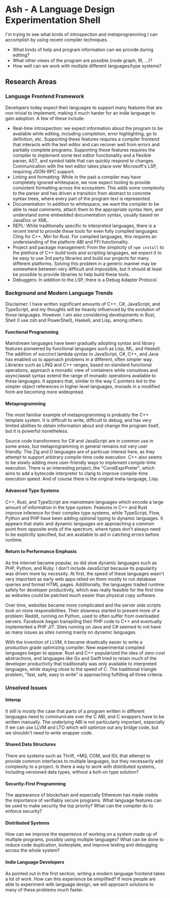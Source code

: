 # Ash - A Language Design Experimentation Shell

I'm trying to see what kinds of introspection and metaprogramming I can
accomplish by using recent compiler techniques.

- What kinds of help and program information can we provide during editing?
- What other views of the program are possible (node graph, IR, ...)?
- How well can we work with multiple different languages/type systems?

## Research Areas

### Language Frontend Framework

Developers today expect their languages to support many features that are non-trivial to implement,
making it much harder for an indie language to gain adoption. A few of these include:

- Real-time introspection: we expect information about the program to be available while editing,
  including completion, error highlighting, go to definition, etc. Supporting these features
  requires a compiler frontend that interacts with the text editor and can recover well from
  errors and partially complete programs. Supporting these features requires the compiler to
  implement some text editor functionality and a flexible parser, AST, and symbol table that
  can quickly respond to changes. Communication with the text editor takes place over Microsoft's
  LSP, requiring JSON-RPC support.
- Linting and formatting: While in the past a compiler may have completely ignored whitespace,
  we now expect tooling to provide consistent formatting across the ecosystem. This adds some
  complexity to the parser and has driven a transition from abstract to concrete syntax trees,
  where every part of the program text is represented.
- Documentation: In addition to whitespace, we want the compiler to be able to read comments,
  attach them to the appropriate syntax item, and understand some embedded documentation syntax,
  usually based on JavaDoc or XML.
- REPL: While traditionally specific to interpreted languages, there is a recent trend to provide
  these tools for even fully compiled languages: Cling for C++, Miri for Rust. For compiled
  languages, this requires an understanding of the platform ABI and FFI functionality.
- Project and package management: From the simplicity of `npm install` to the plethora of
  C++ build tools and scripting languages, we expect it to be easy to use 3rd party libraries
  and build our projects for many different platforms. Solving this problem in a generic manner
  may be somewhere between very difficult and impossible, but it should at least be possible
  to provide libraries to help build these tools.
- Debuggers: In addition to the LSP, there is a Debug Adapter Protocol.

### Background and Modern Language Trends

Disclaimer: I have written significant amounts of C++, C#, JavaScript, and TypeScript, and
my thoughts will be heavily influenced by the evolution of those languages. However, I am also
considering developments in Rust, Shell (I use zsh and PowerShell), Haskell, and Lisp, among
others.

#### Functional Programming

Mainstream languages have been gradually adopting syntax and library features pioneered by
functional languages such as Lisp, ML, and Haskell. The addition of succinct lambda syntax
to JavaScript, C#, C++, and Java has enabled us to approach problems in a different, often
simpler way. Libraries such as LINQ and C++ ranges, based on standard functional operations,
approach a monadic view of containers while coroutines and async/await syntax extend the
range of monadic operations available to these languages. It appears that, similar to the
way C pointers led to the simpler object references in higher level languages, monads in a
modified form are becoming more widespread.

#### Metaprogramming

The most familiar example of metaprogramming is probably the C++ template system. It is difficult
to write, difficult to debug, and has very limited abilities to obtain information about and change
the program itself, but it is powerful nonetheless.

Source code transformers for C# and JavaScript are in common use in some areas, but metaprogramming
in general remains not very user friendly. The Zig and D languages are of particuar interest here,
as they attempt to support arbitrary compile-time code execution. C++ also seems to be slowly
adding more user-friendly ways to implement compile-time execution. There is an interesting project,
the "ConstExprPreter", which aims to add a bytecode interpreter to clang to improve compile-time
execution speed. And of course there is the original meta-language, Lisp.

#### Advanced Type Systems

C++, Rust, and TypeScript are mainstream languages which encode a large amount of information
in the type system. Features in C++ and Rust improve inference for their complex type systems,
while TypeScript, Flow, Python and PHP have been adding optional typing to dynamic languages.
It appears that static and dynamic languages are approaching a common point from opposite ends
of the spectrum, where types don't always need to be explicitly specified, but are available
to aid in catching errors before runtime.

#### Return to Performance Emphasis

As the internet became popular, so did slow dynamic languages such as PHP, Python, and Ruby.
I don't include JavaScript because its popularity was driven more by necessity. At first,
the speed of these languages wasn't very important as early web apps relied on them mostly
to run database queries and format HTML pages. Additionally, the languages traded runtime
safety for developer productivity, which was really feasible for the first time as websites
could be patched much easier than physical copy software.

Over time, websites became more complicated and the server side scripts took on more
responsibilities. Their slowness started to present more of a problem: Reddit, running
on Python, used to often suffer from overloaded servers. Facebook began transpiling their
PHP code to C++ and eventually implemented a PHP JIT. Sites running on Java and C# seemed
to not have as many issues as sites running mainly on dynamic languages.

With the invention of LLVM, it became drastically easier to write a production grade optimizing
compiler. New experimental compiled languages began to appear. Rust and C++ popularized the idea
of zero-cost abstractions, and languages like Go and Swift tried to retain much of the developer
productivity that traditionally was only available to interpreted languages, while staying close
to the speed of C. The traditional triangle problem, "fast, safe, easy to write" is approaching
fulfilling all three criteria.

### Unsolved Issues

#### Interop

It still is mostly the case that parts of a program written in different languages need to
communicate over the C ABI, and C wrappers have to be written manually. The underlying ABI
is not particularly important, especially if we can use LLVM and LTO which will optimize out
any bridge code, but we shouldn't need to write wrapper code.

#### Shared Data Structures

There are systems such as Thrift, *MQ, COM, and IDL that attempt to provide common interfaces
to multiple languages, but they necessarily add complexity to a project. Is there a way to work
with distributed systems, including versioned data types, without a bolt-on type solution?

#### Security-First Programming

The appearance of blockchain and especially Ethereum has made visible the importance of
verifiably secure programs. What language features can be used to make security the top
priority? What can the compiler do to enforce security?

#### Distributed Systems

How can we improve the experience of working on a system made up of multiple programs,
possibly using multiple languages? What can be done to reduce code duplication, boilerplate,
and improve testing and debugging across the whole system?

#### Indie Language Developers

As pointed out in the first section, writing a modern language frontend takes a lot of work.
How can this experience be simplified? If more people are able to experiment with language
design, we will approach solutions to many of these problems much faster.
